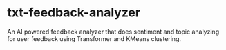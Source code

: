 # txt-feedback-analyzer
An AI powered feedback analyzer that does sentiment and topic analyzing for user feedback using Transformer and KMeans clustering.
